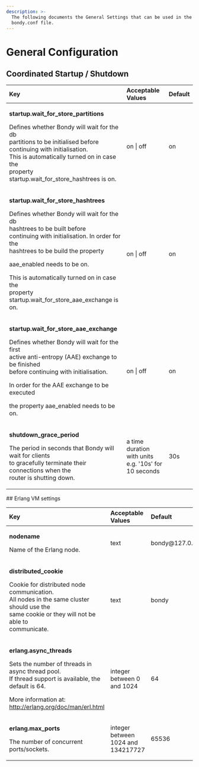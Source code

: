 ```yaml
---
description: >-
  The following documents the General Settings that can be used in the
  bondy.conf file.
---
```


# General Configuration

## Coordinated Startup / Shutdown

<table>
  <thead>
    <tr>
      <th style="text-align:left"><b>Key</b>
      </th>
      <th style="text-align:left"><b>Acceptable Values</b>
      </th>
      <th style="text-align:left"><b>Default</b>
      </th>
    </tr>
  </thead>
  <tbody>
    <tr>
      <td style="text-align:left">
        <p><b>startup.wait_for_store_partitions</b>
        </p>
        <p>Defines whether Bondy will wait for the db
          <br />partitions to be initialised before
          <br />continuing with initialisation.
          <br />This is automatically turned on in case the
          <br />property startup.wait_for_store_hashtrees is on.</p>
      </td>
      <td style="text-align:left">on | off</td>
      <td style="text-align:left">on</td>
    </tr>
    <tr>
      <td style="text-align:left">
        <p><b>startup.wait_for_store_hashtrees</b>
        </p>
        <p>Defines whether Bondy will wait for the db
          <br />hashtrees to be built before
          <br />continuing with initialisation. In order for the
          <br />hashtrees to be build the property</p>
        <p>aae_enabled needs to be on.</p>
        <p>This is automatically turned on in case the
          <br />property startup.wait_for_store_aae_exchange is on.</p>
      </td>
      <td style="text-align:left">on | off</td>
      <td style="text-align:left">on</td>
    </tr>
    <tr>
      <td style="text-align:left">
        <p><b>startup.wait_for_store_aae_exchange</b>
        </p>
        <p>Defines whether Bondy will wait for the first
          <br />active anti-entropy (AAE) exchange to be finished
          <br />before continuing with initialisation.</p>
        <p>In order for the AAE exchange to be executed</p>
        <p>the property aae_enabled needs to be on.</p>
      </td>
      <td style="text-align:left">on | off</td>
      <td style="text-align:left">on</td>
    </tr>
    <tr>
      <td style="text-align:left">
        <p><b>shutdown_grace_period</b>
        </p>
        <p>The period in seconds that Bondy will wait for clients
          <br />to gracefully terminate their connections when the
          <br />router is shutting down.</p>
      </td>
      <td style="text-align:left">a time duration with units
        <br />e.g. &apos;10s&apos; for 10 seconds</td>
      <td style="text-align:left">30s</td>
    </tr>
  </tbody>
</table>## Erlang VM settings

<table>
  <thead>
    <tr>
      <th style="text-align:left">Key</th>
      <th style="text-align:left">Acceptable Values</th>
      <th style="text-align:left">Default</th>
    </tr>
  </thead>
  <tbody>
    <tr>
      <td style="text-align:left">
        <p><b>nodename</b>
        </p>
        <p>Name of the Erlang node.</p>
      </td>
      <td style="text-align:left">text</td>
      <td style="text-align:left">bondy@127.0.0.1</td>
    </tr>
    <tr>
      <td style="text-align:left">
        <p><b>distributed_cookie</b>
        </p>
        <p>Cookie for distributed node communication.
          <br />All nodes in the same cluster should use the
          <br />same cookie or they will not be able to
          <br />communicate.</p>
      </td>
      <td style="text-align:left">text</td>
      <td style="text-align:left">bondy</td>
    </tr>
    <tr>
      <td style="text-align:left">
        <p><b>erlang.async_threads</b>
        </p>
        <p>Sets the number of threads in async thread pool.
          <br />If thread support is available, the default is 64.</p>
        <p>More information at: <a href="http://erlang.org/doc/man/erl.html">http://erlang.org/doc/man/erl.html</a>
        </p>
      </td>
      <td style="text-align:left">integer
        <br />between 0 and 1024</td>
      <td style="text-align:left">64</td>
    </tr>
    <tr>
      <td style="text-align:left">
        <p><b>erlang.max_ports</b>
        </p>
        <p>The number of concurrent ports/sockets.</p>
      </td>
      <td style="text-align:left">integer between 1024 and 134217727</td>
      <td style="text-align:left">65536</td>
    </tr>
  </tbody>
</table>